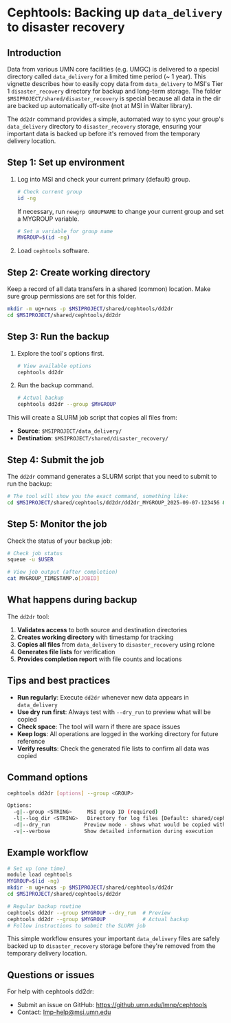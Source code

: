 # Cephtools: Backing up `data_delivery` to disaster recovery

## Introduction

Data from various UMN core facilities (e.g. UMGC) is delivered to a special directory called `data_delivery` for a limited time period (~ 1 year). This vignette describes how to easily copy data from `data_delivery` to MSI's Tier 1 `disaster_recovery` directory for backup and long-term storage. The folder `$MSIPROJECT/shared/disaster_recovery` is special because all data in the dir are backed up automatically off-site (not at MSI in Walter library). 

The `dd2dr` command provides a simple, automated way to sync your group's `data_delivery` directory to `disaster_recovery` storage, ensuring your important data is backed up before it's removed from the temporary delivery location.

## Step 1: Set up environment

1. Log into MSI and check your current primary (default) group.

   ```bash
   # Check current group
   id -ng
   ```

   If necessary, run `newgrp GROUPNAME` to change your current group and set a MYGROUP variable.

   ```bash
   # Set a variable for group name
   MYGROUP=$(id -ng)
   ```

2. Load `cephtools` software.

## Step 2: Create working directory

Keep a record of all data transfers in a shared (common) location. Make sure group permissions are set for this folder.

```bash
mkdir -m ug+rwxs -p $MSIPROJECT/shared/cephtools/dd2dr
cd $MSIPROJECT/shared/cephtools/dd2dr
```

## Step 3: Run the backup

1. Explore the tool's options first.

   ```bash
   # View available options
   cephtools dd2dr
   ```

2. Run the backup command.

   ```bash  
   # Actual backup
   cephtools dd2dr --group $MYGROUP
   ```

This will create a SLURM job script that copies all files from:
- **Source**: `$MSIPROJECT/data_delivery/`
- **Destination**: `$MSIPROJECT/shared/disaster_recovery/`

## Step 4: Submit the job

The `dd2dr` command generates a SLURM script that you need to submit to run the backup:

```bash
# The tool will show you the exact command, something like:
cd $MSIPROJECT/shared/cephtools/dd2dr/dd2dr_MYGROUP_2025-09-07-123456 && sbatch MYGROUP_2025-09-07-123456.slurm
```

## Step 5: Monitor the job

Check the status of your backup job:

```bash
# Check job status
squeue -u $USER

# View job output (after completion)
cat MYGROUP_TIMESTAMP.o[JOBID]
```

## What happens during backup

The `dd2dr` tool:

1. **Validates access** to both source and destination directories
2. **Creates working directory** with timestamp for tracking  
3. **Copies all files** from `data_delivery` to `disaster_recovery` using rclone
4. **Generates file lists** for verification
5. **Provides completion report** with file counts and locations

## Tips and best practices

- **Run regularly**: Execute `dd2dr` whenever new data appears in `data_delivery`
- **Use dry run first**: Always test with `--dry_run` to preview what will be copied
- **Check space**: The tool will warn if there are space issues
- **Keep logs**: All operations are logged in the working directory for future reference
- **Verify results**: Check the generated file lists to confirm all data was copied

## Command options

```bash
cephtools dd2dr [options] --group <GROUP>

Options:
  -g|--group <STRING>     MSI group ID (required)
  -l|--log_dir <STRING>   Directory for log files [Default: shared/cephtools/dd2dr]
  -d|--dry_run           Preview mode - shows what would be copied without doing it
  -v|--verbose           Show detailed information during execution
```

## Example workflow

```bash
# Set up (one time)
module load cephtools
MYGROUP=$(id -ng)
mkdir -m ug+rwxs -p $MSIPROJECT/shared/cephtools/dd2dr
cd $MSIPROJECT/shared/cephtools/dd2dr

# Regular backup routine
cephtools dd2dr --group $MYGROUP --dry_run  # Preview
cephtools dd2dr --group $MYGROUP            # Actual backup
# Follow instructions to submit the SLURM job
```

This simple workflow ensures your important `data_delivery` files are safely backed up to `disaster_recovery` storage before they're removed from the temporary delivery location.

## Questions or issues

For help with cephtools dd2dr:
- Submit an issue on GitHub: https://github.umn.edu/lmnp/cephtools
- Contact: lmp-help@msi.umn.edu
